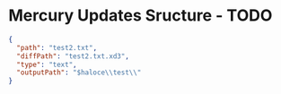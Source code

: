 # Mercury Updates Sructure - TODO

```json
{
  "path": "test2.txt",
  "diffPath": "test2.txt.xd3",
  "type": "text",
  "outputPath": "$haloce\\test\\"
}
```